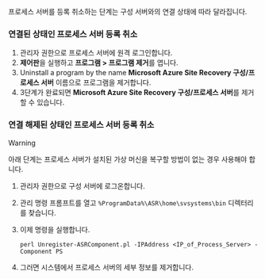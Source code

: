 프로세스 서버를 등록 취소하는 단계는 구성 서버와의 연결 상태에 따라 달라집니다.

### <a name="unregister-a-process-server-that-is-in-a-connected-state"></a>연결된 상태인 프로세스 서버 등록 취소

1. 관리자 권한으로 프로세스 서버에 원격 로그인합니다.
2. **제어판**을 실행하고 **프로그램 > 프로그램 제거**를 엽니다.
3. Uninstall a program by the name **Microsoft Azure Site Recovery 구성/프로세스 서버** 이름으로 프로그램을 제거합니다.
4. 3단계가 완료되면 **Microsoft Azure Site Recovery 구성/프로세스 서버**를 제거할 수 있습니다.

### <a name="unregister-a-process-server-that-is-in-a-disconnected-state"></a>연결 해제된 상태인 프로세스 서버 등록 취소

> [!WARNING]
> 아래 단계는 프로세스 서버가 설치된 가상 머신을 복구할 방법이 없는 경우 사용해야 합니다.

1. 관리자 권한으로 구성 서버에 로그온합니다.
2. 관리 명령 프롬프트를 열고 `%ProgramData%\ASR\home\svsystems\bin` 디렉터리를 찾습니다.
3. 이제 명령을 실행합니다.

    ```
    perl Unregister-ASRComponent.pl -IPAddress <IP_of_Process_Server> -Component PS
    ```
4. 그러면 시스템에서 프로세스 서버의 세부 정보를 제거합니다.
